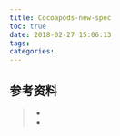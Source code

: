 ```yaml
---
title: Cocoapods-new-spec
toc: true
date: 2018-02-27 15:06:13
tags:
categories:
---
```






## 参考资料
> - []()
> - []()
